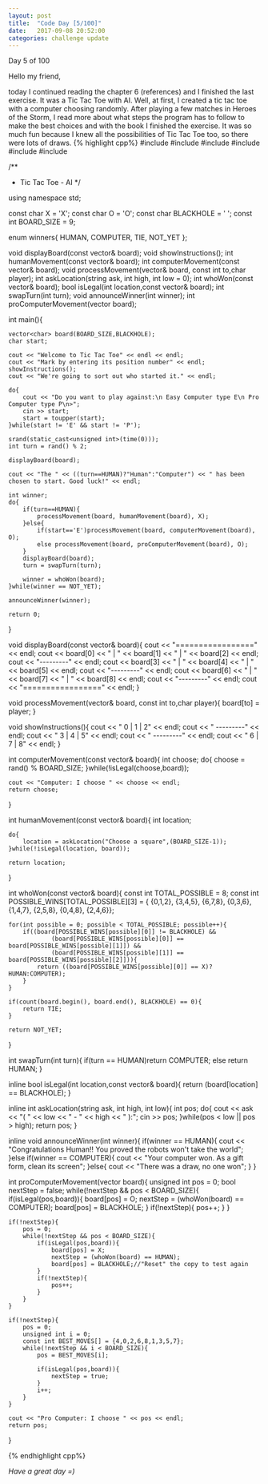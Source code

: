 ```yaml
---
layout: post
title:  "Code Day [5/100]"
date:   2017-09-08 20:52:00
categories: challenge update
---
```


Day 5 of 100

Hello my friend,

today I continued reading the chapter 6 (references) and I finished the last exercise. It was a Tic Tac Toe with AI.
Well, at first, I created a tic tac toe with a computer choosing randomly. After playing a few matches in Heroes of the Storm, I read more about what steps the program has to follow to make the best choices and with the book I finished the exercise.
It was so much fun because I knew all the possibilities of Tic Tac Toe too, so there were lots of draws.
{% highlight cpp%}
#include <iostream>
#include <string>
#include <vector>
#include <ctime>
#include <cstdlib>
#include <algorithm>

/**
 * Tic Tac Toe - AI
 */
 
using namespace std;

const char X = 'X';
const char O = 'O';
const char BLACKHOLE = ' ';
const int BOARD_SIZE = 9;

enum winners{
	HUMAN,
	COMPUTER,
	TIE,
	NOT_YET
};

void displayBoard(const vector<char>& board);
void showInstructions();
int humanMovement(const vector<char>& board);
int computerMovement(const vector<char>& board);
void processMovement(vector<char>& board, const int to,char player);
int askLocation(string ask, int high, int low = 0);
int whoWon(const vector<char>& board);
bool isLegal(int location,const vector<char>& board);
int swapTurn(int turn);
void announceWinner(int winner);
int proComputerMovement(vector<char> board);

int main(){

	vector<char> board(BOARD_SIZE,BLACKHOLE);
	char start;

	cout << "Welcome to Tic Tac Toe" << endl << endl;
	cout << "Mark by entering its position number" << endl;
	showInstructions();
	cout << "We're going to sort out who started it." << endl;

	do{
		cout << "Do you want to play against:\n Easy Computer type E\n Pro Computer type P\n>";
		cin >> start;
		start = toupper(start);
	}while(start != 'E' && start != 'P');

	srand(static_cast<unsigned int>(time(0)));
	int turn = rand() % 2;

	displayBoard(board);

	cout << "The " << ((turn==HUMAN)?"Human":"Computer") << " has been chosen to start. Good luck!" << endl;

	int winner;
	do{
		if(turn==HUMAN){
			processMovement(board, humanMovement(board), X);
		}else{
			if(start=='E')processMovement(board, computerMovement(board), O);
			else processMovement(board, proComputerMovement(board), O);
		}
		displayBoard(board);
		turn = swapTurn(turn);

		winner = whoWon(board);
	}while(winner == NOT_YET);

	announceWinner(winner);

	return 0;
}

void displayBoard(const vector<char>& board){
	cout << "=================" << endl;
	cout << board[0] << " | " << board[1] << " | " << board[2] << endl;
	cout << "---------" << endl;
	cout << board[3] << " | " << board[4] << " | " << board[5] << endl;
	cout << "---------" << endl;
	cout << board[6] << " | " << board[7] << " | " << board[8] << endl;
	cout << "---------" << endl;
	cout << "=================" << endl;
}

void processMovement(vector<char>& board, const int to,char player){
	board[to] = player;
}

void showInstructions(){
	cout << " 0 | 1 | 2" << endl;
	cout << " ---------" << endl;
	cout << " 3 | 4 | 5" << endl;
	cout << " ---------" << endl;
	cout << " 6 | 7 | 8" << endl;
}

int computerMovement(const vector<char>& board){
	int choose;
	do{
		choose = rand() % BOARD_SIZE;
	}while(!isLegal(choose,board));

	cout << "Computer: I choose " << choose << endl;
	return choose;
}

int humanMovement(const vector<char>& board){
	int location;

	do{
		location = askLocation("Choose a square",(BOARD_SIZE-1));
	}while(!isLegal(location, board));

	return location;
}

int whoWon(const vector<char>& board){
	const int TOTAL_POSSIBLE = 8;
	const int POSSIBLE_WINS[TOTAL_POSSIBLE][3] = { {0,1,2},
							{3,4,5},
							{6,7,8},
							{0,3,6},
							{1,4,7},
							{2,5,8},
							{0,4,8},
							{2,4,6}};

	for(int possible = 0; possible < TOTAL_POSSIBLE; possible++){
		if((board[POSSIBLE_WINS[possible][0]] != BLACKHOLE) &&
				(board[POSSIBLE_WINS[possible][0]] == board[POSSIBLE_WINS[possible][1]]) &&
				(board[POSSIBLE_WINS[possible][1]] == board[POSSIBLE_WINS[possible][2]])){
			return ((board[POSSIBLE_WINS[possible][0]] == X)?HUMAN:COMPUTER);
		}
	}

	if(count(board.begin(), board.end(), BLACKHOLE) == 0){
		return TIE;
	}

	return NOT_YET;
}

int swapTurn(int turn){
	if(turn == HUMAN)return COMPUTER;
	else return HUMAN;
}

inline bool isLegal(int location,const vector<char>& board){
	return (board[location] == BLACKHOLE);
}

inline int askLocation(string ask, int high, int low){
	int pos;
	do{
		cout << ask << "( " << low << " - " <<  high << " ):";
		cin >> pos;
	}while(pos < low || pos > high);
	return pos;
}

inline void announceWinner(int winner){
	if(winner == HUMAN){
		cout << "Congratulations Human!! You proved the robots won't take the world";
	}else if(winner == COMPUTER){
		cout << "Your computer won. As a gift form, clean its screen";
	}else{
		cout << "There was a draw, no one won";
	}
}

int proComputerMovement(vector<char> board){
	unsigned int pos = 0;
	bool nextStep = false;
	while(!nextStep && pos < BOARD_SIZE){
		if(isLegal(pos,board)){
			board[pos] = O;
			nextStep = (whoWon(board) == COMPUTER);
			board[pos] = BLACKHOLE;
		}
		if(!nextStep){
			pos++;
		}
	}

	if(!nextStep){
		pos = 0;
		while(!nextStep && pos < BOARD_SIZE){
			if(isLegal(pos,board)){
				board[pos] = X;
				nextStep = (whoWon(board) == HUMAN);
				board[pos] = BLACKHOLE;//"Reset" the copy to test again
			}
			if(!nextStep){
				pos++;
			}
		}
	}

	if(!nextStep){
		pos = 0;
		unsigned int i = 0;
		const int BEST_MOVES[] = {4,0,2,6,8,1,3,5,7};
		while(!nextStep && i < BOARD_SIZE){
			pos = BEST_MOVES[i];

			if(isLegal(pos,board)){
				nextStep = true;
			}
			i++;
		}
	}

	cout << "Pro Computer: I choose " << pos << endl;
	return pos;
}

{% endhighlight cpp%}

_Have a great day =)_
